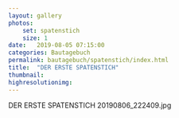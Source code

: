 ```yaml
---
layout: gallery
photos:
    set: spatenstich
    size: 1
date:   2019-08-05 07:15:00
categories: Bautagebuch
permalink: bautagebuch/spatenstich/index.html
title:  "DER ERSTE SPATENSTICH"
thumbnail: 
highresolutionimg: 
---
```

DER ERSTE SPATENSTICH
20190806_222409.jpg